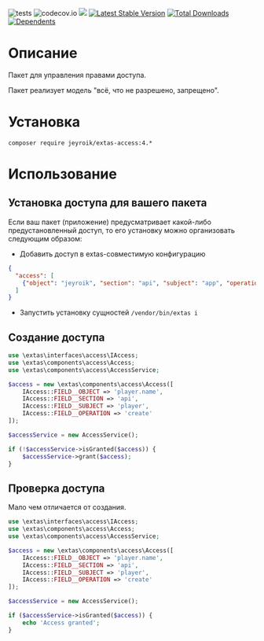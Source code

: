 ![tests](https://github.com/jeyroik/extas-access/workflows/PHP%20Composer/badge.svg?branch=master&event=push)
![codecov.io](https://codecov.io/gh/jeyroik/extas-access/coverage.svg?branch=master)
<a href="https://codeclimate.com/github/jeyroik/extas-access/maintainability"><img src="https://api.codeclimate.com/v1/badges/ffff257103af0ab71a9c/maintainability" /></a>
[![Latest Stable Version](https://poser.pugx.org/jeyroik/extass-access/v)](//packagist.org/packages/jeyroik/extass-access)
[![Total Downloads](https://poser.pugx.org/jeyroik/extass-access/downloads)](//packagist.org/packages/jeyroik/extass-access)
[![Dependents](https://poser.pugx.org/jeyroik/extass-access/dependents)](//packagist.org/packages/jeyroik/extass-access)

# Описание

Пакет для управления правами доступа.

Пакет реализует модель "всё, что не разрешено, запрещено".

# Установка

`composer require jeyroik/extas-access:4.*`

# Использование

## Установка доступа для вашего пакета

Если ваш пакет (приложение) предусматривает какой-либо предустановленный доступ, то его установку можно организовать следующим образом:

- Добавить доступ в extas-совместимую конфигурацию
```json
{
  "access": [
    {"object": "jeyroik", "section": "api", "subject": "app", "operation": "delete"}
  ]
}
```
- Запустить установку сущностей `/vendor/bin/extas i`

## Создание доступа

```php
use \extas\interfaces\access\IAccess;
use \extas\components\access\Access;
use \extas\components\access\AccessService;

$access = new \extas\components\access\Access([
    IAccess::FIELD__OBJECT => 'player.name',
    IAccess::FIELD__SECTION => 'api',
    IAccess::FIELD__SUBJECT => 'player',
    IAccess::FIELD__OPERATION => 'create'
]);

$accessService = new AccessService();

if (!$accessService->isGranted($access)) {
    $accessService->grant($access);
}
```

## Проверка доступа

Мало чем отличается от создания.

```php
use \extas\interfaces\access\IAccess;
use \extas\components\access\Access;
use \extas\components\access\AccessService;

$access = new \extas\components\access\Access([
    IAccess::FIELD__OBJECT => 'player.name',
    IAccess::FIELD__SECTION => 'api',
    IAccess::FIELD__SUBJECT => 'player',
    IAccess::FIELD__OPERATION => 'create'
]);

$accessService = new AccessService();

if ($accessService->isGranted($access)) {
    echo 'Access granted';
}
```